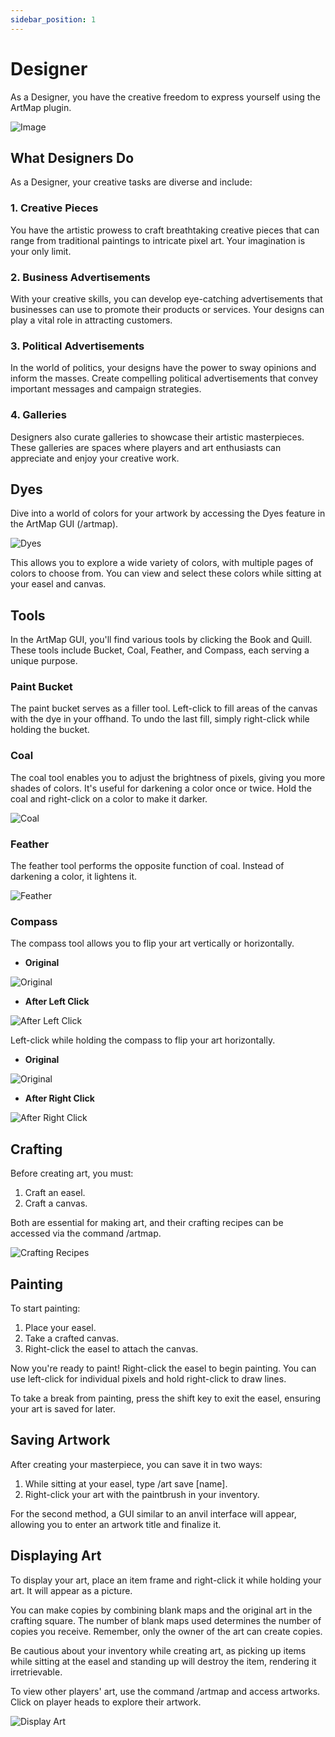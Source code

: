 ```yaml
---
sidebar_position: 1
---
```


# Designer

As a Designer, you have the creative freedom to express yourself using the ArtMap plugin.

![Image](https://media.discordapp.net/attachments/838356841217916989/1165662203802820740/2023-07-24_00.44.46.png?ex=6547aa86&is=65353586&hm=13d95dd7150b95d6999458f6309d574109f377fdd04f7dcc84e95942dbd3f189&=&width=1276&height=671)

## What Designers Do

As a Designer, your creative tasks are diverse and include:

### 1. Creative Pieces

You have the artistic prowess to craft breathtaking creative pieces that can range from traditional paintings to intricate pixel art. Your imagination is your only limit.

### 2. Business Advertisements

With your creative skills, you can develop eye-catching advertisements that businesses can use to promote their products or services. Your designs can play a vital role in attracting customers.

### 3. Political Advertisements

In the world of politics, your designs have the power to sway opinions and inform the masses. Create compelling political advertisements that convey important messages and campaign strategies.

### 4. Galleries

Designers also curate galleries to showcase their artistic masterpieces. These galleries are spaces where players and art enthusiasts can appreciate and enjoy your creative work.

## Dyes

Dive into a world of colors for your artwork by accessing the Dyes feature in the ArtMap GUI (/artmap).

![Dyes](https://cdn.discordapp.com/attachments/838356841217916989/1165580007364636722/1690549765382-png.png?ex=65475df9&is=6534e8f9&hm=4b905dd9c535779f1d6260fd8c7faab39945edababbdda8119d46dbc7968bddc&)

This allows you to explore a wide variety of colors, with multiple pages of colors to choose from. You can view and select these colors while sitting at your easel and canvas.

## Tools

In the ArtMap GUI, you'll find various tools by clicking the Book and Quill. These tools include Bucket, Coal, Feather, and Compass, each serving a unique purpose.

### Paint Bucket

The paint bucket serves as a filler tool. Left-click to fill areas of the canvas with the dye in your offhand. To undo the last fill, simply right-click while holding the bucket.

### Coal

The coal tool enables you to adjust the brightness of pixels, giving you more shades of colors. It's useful for darkening a color once or twice. Hold the coal and right-click on a color to make it darker.

![Coal](https://cdn.discordapp.com/attachments/838356841217916989/1165580047621558272/1690550147817-png.png?ex=65475e02&is=6534e902&hm=22b2a8d5bf6a5921a0980055975d49240f69a28ea38cea88417687fdc1792dd3&)

### Feather

The feather tool performs the opposite function of coal. Instead of darkening a color, it lightens it.

![Feather](https://cdn.discordapp.com/attachments/838356841217916989/1165580062742024202/1690550158034-png.png?ex=65475e06&is=6534e906&hm=b0b68ea3355c6e94447a5dfbe35cd693fb3629070dd645e8a454fb2461de71e3&)

### Compass

The compass tool allows you to flip your art vertically or horizontally.

- **Original**

![Original](https://cdn.discordapp.com/attachments/838356841217916989/1165580078307098655/1690550189821-png.png?ex=65475e0a&is=6534e90a&hm=64784e840e5be61e25d4512887d01578e9372db0fe47a34ebab7b7b47fc59e46&)

- **After Left Click**

![After Left Click](https://cdn.discordapp.com/attachments/838356841217916989/1165580092378976296/1690550195537-png.png?ex=65475e0d&is=6534e90d&hm=26b365dc8a61868047949e713c30f5614ef563b2d3c5aad9442212eadda2d8dc&)

Left-click while holding the compass to flip your art horizontally.

- **Original**

![Original](https://cdn.discordapp.com/attachments/838356841217916989/1165580104538263582/1690550251293-png.png?ex=65475e10&is=6534e910&hm=a71333fb96c7e2fb23e0bacf2074f70ed5f1eb3283c081db78bcea427f15a402&)

- **After Right Click**

![After Right Click](https://cdn.discordapp.com/attachments/838356841217916989/1165580117955858442/1690550255631-png.png?ex=65475e13&is=6534e913&hm=8add280de90d47668cad1224abe19c6843ade5447402089183dd70cbfa4eadee&)

## Crafting

Before creating art, you must:

1. Craft an easel.
2. Craft a canvas.

Both are essential for making art, and their crafting recipes can be accessed via the command /artmap.

![Crafting Recipes](https://cdn.discordapp.com/attachments/838356841217916989/1165580136532418600/1690550339855-png.png?ex=65475e17&is=6534e917&hm=6d48ee24864d31efa4ec4eb1ac476aa80b461cf68bfafe92164c99622c24bb65&)

## Painting

To start painting:

1. Place your easel.
2. Take a crafted canvas.
3. Right-click the easel to attach the canvas.

Now you're ready to paint! Right-click the easel to begin painting. You can use left-click for individual pixels and hold right-click to draw lines.

To take a break from painting, press the shift key to exit the easel, ensuring your art is saved for later.

## Saving Artwork

After creating your masterpiece, you can save it in two ways:

1. While sitting at your easel, type /art save [name].
2. Right-click your art with the paintbrush in your inventory.

For the second method, a GUI similar to an anvil interface will appear, allowing you to enter an artwork title and finalize it.

## Displaying Art

To display your art, place an item frame and right-click it while holding your art. It will appear as a picture.

You can make copies by combining blank maps and the original art in the crafting square. The number of blank maps used determines the number of copies you receive. Remember, only the owner of the art can create copies.

Be cautious about your inventory while creating art, as picking up items while sitting at the easel and standing up will destroy the item, rendering it irretrievable.

To view other players' art, use the command /artmap and access artworks. Click on player heads to explore their artwork.

![Display Art](https://cdn.discordapp.com/attachments/838356841217916989/1165580181432455238/1690550752899-png.png?ex=65475e22&is=6534e922&hm=a2f7470de9b73bcc72f220a3a7ad0e8b1f228d75bb39bf1113c35f6c088eadeb&)
